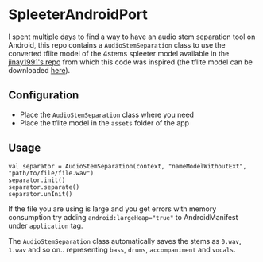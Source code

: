 # SpleeterAndroidPort
I spent multiple days to find a way to have an audio stem separation tool on Android, this repo contains a `AudioStemSeparation` class to use the converted tflite model of the 4stems spleeter model available in the [jinay1991's repo](https://github.com/jinay1991/spleeter) from which this code was inspired (the tflite model can be downloaded [here](https://github.com/jinay1991/spleeter/releases/)).

## Configuration
-  Place the `AudioStemSeparation` class where you need
-  Place the tflite model in the `assets` folder of the app

## Usage
```
val separator = AudioStemSeparation(context, "nameModelWithoutExt", "path/to/file/file.wav")
separator.init()
separator.separate()
separator.unInit()
```
If the file you are using is large and you get errors with memory consumption try adding `android:largeHeap="true"` to AndroidManifest under `application` tag.

The `AudioStemSeparation` class automatically saves the stems as `0.wav`, `1.wav` and so on.. representing `bass`, `drums`, `accompaniment` and `vocals`.
